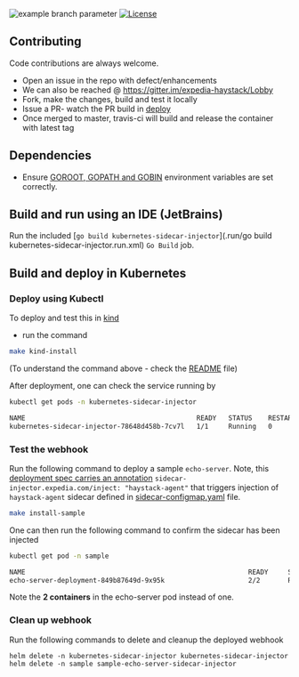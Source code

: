 ![example branch parameter](https://github.com/ExpediaGroup/kubernetes-sidecar-injector/actions/workflows/deploy.yaml/badge.svg?branch=master)
[![License](https://img.shields.io/badge/license-Apache%20License%202.0-blue.svg)](https://github.com/ExpediaGroup/kubernetes-sidecar-injector/blob/master/LICENSE)

## Contributing

Code contributions are always welcome.

* Open an issue in the repo with defect/enhancements
* We can also be reached @ https://gitter.im/expedia-haystack/Lobby
* Fork, make the changes, build and test it locally
* Issue a PR- watch the PR build in [deploy](https://github.com/ExpediaGroup/kubernetes-sidecar-injector/actions)
* Once merged to master, travis-ci will build and release the container with latest tag


## Dependencies

* Ensure [GOROOT, GOPATH and GOBIN](https://www.programming-books.io/essential/go/d6da4b8481f94757bae43be1fdfa9e73-gopath-goroot-gobin) environment variables are set correctly.

## Build and run using an IDE (JetBrains)
Run the included [`go build kubernetes-sidecar-injector`](.run/go build kubernetes-sidecar-injector.run.xml) `Go Build` job.

## Build and deploy in Kubernetes

### Deploy using Kubectl

To deploy and test this in [kind](https://kind.sigs.k8s.io/docs/user/quick-start/#installation/)

* run the command

```bash
make kind-install
```
(To understand the command above - check the [README](README.md) file)

After deployment, one can check the service running by

```bash
kubectl get pods -n kubernetes-sidecar-injector

NAME                                           READY   STATUS    RESTARTS   AGE
kubernetes-sidecar-injector-78648d458b-7cv7l   1/1     Running   0          32m
```

### Test the webhook

Run the following command to deploy a sample `echo-server`. Note, this [deployment spec carries an annotation](sample/chart/echo-server/templates/deployment.yaml#L16) `sidecar-injector.expedia.com/inject: "haystack-agent"` that triggers injection of `haystack-agent` sidecar defined in [sidecar-configmap.yaml](sample/chart/echo-server/templates/sidecar-configmap.yaml) file.

```bash
make install-sample
```

One can then run the following command to confirm the sidecar has been injected

```bash
kubectl get pod -n sample

NAME                                                        READY     STATUS             RESTARTS   AGE
echo-server-deployment-849b87649d-9x95k                     2/2       Running            0          4m
```

Note the **2 containers** in the echo-server pod instead of one. 

### Clean up webhook

Run the following commands to delete and cleanup the deployed webhook

```
helm delete -n kubernetes-sidecar-injector kubernetes-sidecar-injector
helm delete -n sample sample-echo-server-sidecar-injector
```






